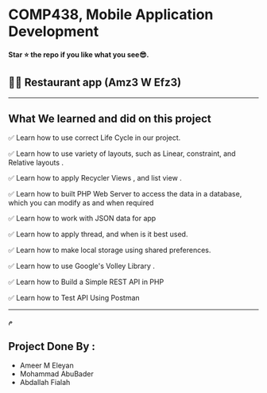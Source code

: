 # COMP438, Mobile Application Development
#### Star ⭐ the repo if you like what you see😎.
 
## 🍔🍔 Restaurant app (Amz3 W Efz3)

-------------------------------------------------------

## What We learned and did on this project
✅ Learn how to use correct Life Cycle in our project.

✅ Learn how to use variety of layouts, such as Linear, constraint, and Relative layouts .

✅ Learn how to apply Recycler Views , and list view .

✅ Learn how to built PHP Web Server to access the data in a database, which you can modify as and when required

✅ Learn how to work with JSON data for app

✅ Learn how to apply thread, and when is it best used.

✅ Learn how to make local storage using shared preferences.

✅ Learn how to use Google's Volley Library .

✅  Learn how to Build a Simple REST API in PHP

✅  Learn how to Test API Using Postman

----------------------------------------------------------
م

## Project Done By : 
 - Ameer M Eleyan
 - Mohammad AbuBader
 - Abdallah Fialah






